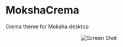 # MokshaCrema
Crema theme for Moksha desktop

<p align="center">
  <img src="https://i.imgur.com/c7kgaRu.jpg" alt="Screen Shot">
</p>

